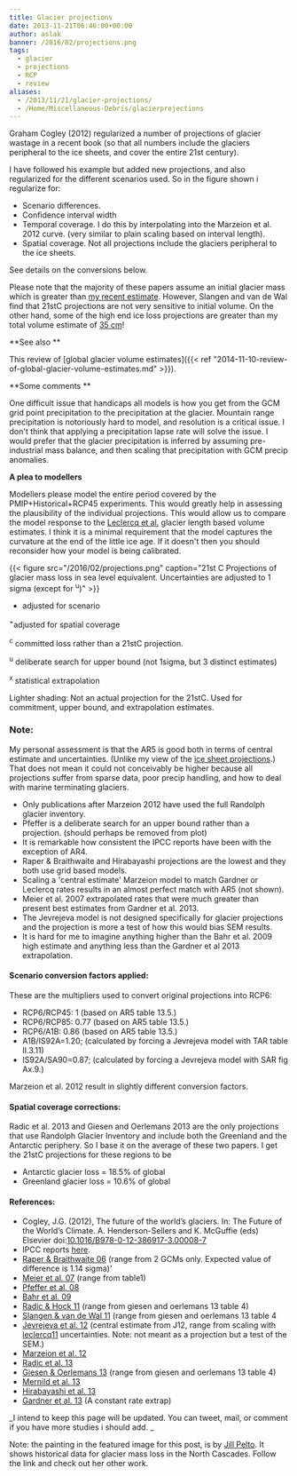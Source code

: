 ```yaml
---
title: Glacier projections
date: 2013-11-21T06:46:00+00:00
author: aslak
banner: /2016/02/projections.png
tags:
  - glacier
  - projections
  - RCP
  - review
aliases:
  - /2013/11/21/glacier-projections/
  - /Home/Miscellaneous-Debris/glacierprojections
---
```

Graham Cogley (2012) regularized a number of projections of glacier wastage in a recent book (so that all numbers include the glaciers peripheral to the ice sheets, and cover the entire 21st century).
<!--more-->
I have followed his example but added new projections, and also regularized for the different scenarios used. So in the figure shown i regularize for:

  * Scenario differences.
  * Confidence interval width
  * Temporal coverage. I do this by interpolating into the Marzeion et al. 2012 curve. (very similar to plain scaling based on interval length).
  * Spatial coverage. Not all projections include the glaciers peripheral to the ice sheets.

See details on the conversions below.

Please note that the majority of these papers assume an initial glacier mass which is greater than [my recent estimate](/Home/PDFs/Announcements/anestimateofglobalglaciervolume). However, Slangen and van de Wal find that 21stC projections are not very sensitive to initial volume. On the other hand, some of the high end ice loss projections are greater than my total volume estimate of [35 cm](/Home/PDFs/Announcements/anestimateofglobalglaciervolume)!

**See also **

This review of [global glacier volume estimates]({{< ref "2014-11-10-review-of-global-glacier-volume-estimates.md" >}}).

**Some comments **

One difficult issue that handicaps all models is how you get from the GCM grid point precipitation to the precipitation at the glacier. Mountain range precipitation is notoriously hard to model, and resolution is a critical issue. I don't think that applying a precipitation lapse rate will solve the issue. I would prefer that the glacier precipitation is inferred by assuming pre-industrial mass balance, and then scaling that precipitation with GCM precip anomalies.

**A plea to modellers**

Modellers please model the entire period covered by the PMIP+Historical+RCP45 experiments. This would greatly help in assessing the plausibility of the individual projections. This would allow us to compare the model response to the [Leclercq et al.](http://link.springer.com/article/10.1007%2Fs10712-011-9121-7) glacier length based volume estimates. I think it is a minimal requirement that the model captures the curvature at the end of the little ice age. If it doesn't then you should reconsider how your model is being calibrated.

{{< figure src="/2016/02/projections.png" caption="21st C Projections of glacier mass loss in sea level equivalent. Uncertainties are adjusted to 1 sigma (except for <sup>u</sup>)" >}}


* adjusted for scenario

<sup>+</sup>adjusted for spatial coverage

<sup>c</sup> committed loss rather than a 21stC projection.

<sup>u</sup> deliberate search for upper bound (not 1sigma, but 3 distinct estimates)

<sup>x</sup> statistical extrapolation

Lighter shading: Not an actual projection for the 21stC. Used for commitment, upper bound, and extrapolation estimates.

### Note:

My personal assessment is that the AR5 is good both in terms of central estimate and uncertainties. (Unlike my view of the [ice sheet projections](/Home/Miscellaneous-Debris/optimisticicesheetprojectionsinar5).) That does not mean it could not conceivably be higher because all projections suffer from sparse data, poor precip handling, and how to deal with marine terminating glaciers.

  * Only publications after Marzeion 2012 have used the full Randolph glacier inventory.
  * Pfeffer is a deliberate search for an upper bound rather than a projection. (should perhaps be removed from plot)
  * It is remarkable how consistent the IPCC reports have been with the exception of AR4.
  * Raper & Braithwaite and Hirabayashi projections are the lowest and they both use grid based models.
  * Scaling a 'central estimate' Marzeion model to match Gardner or Leclercq rates results in an almost perfect match with AR5 (not shown).
  * Meier et al. 2007 extrapolated rates that were much greater than present best estimates from Gardner et al. 2013.
  * The Jevrejeva model is not designed specifically for glacier projections and the projection is more a test of how this would bias SEM results.
  * It is hard for me to imagine anything higher than the Bahr et al. 2009 high estimate and anything less than the Gardner et al 2013 extrapolation.

#### Scenario conversion factors applied:

These are the multipliers used to convert original projections into RCP6:

  * RCP6/RCP45: 1 (based on AR5 table 13.5.)
  * RCP6/RCP85: 0.77 (based on AR5 table 13.5.)
  * RCP6/A1B: 0.86 (based on AR5 table 13.5.)
  * A1B/IS92A=1.20; (calculated by forcing a Jevrejeva model with TAR table II.3.11)
  * IS92A/SA90=0.87; (calculated by forcing a Jevrejeva model with SAR fig Ax.9.)

Marzeion et al. 2012 result in slightly different conversion factors.

#### Spatial coverage corrections:

Radic et al. 2013 and Giesen and Oerlemans 2013 are the only projections that use Randolph Glacier Inventory and include both the Greenland and the Antarctic periphery. So I base it on the average of these two papers. I get the 21stC projections for these regions to be

  * Antarctic glacier loss = 18.5% of global
  * Greenland glacier loss = 10.6% of global

#### References:

  * Cogley, J.G. (2012), The future of the world’s glaciers. In: The Future of the World’s Climate. A. Henderson-Sellers and K. McGuffie (eds) Elsevier doi:[10.1016/B978-0-12-386917-3.00008-7](http://dx.doi.org/10.1016/B978-0-12-386917-3.00008-7)
  * IPCC reports [here](http://www.ipcc.ch/).
  * [Raper & Braithwaite 06](http://dx.doi.org/10.1038/nature04448) (range from 2 GCMs only. Expected value of difference is 1.14 sigma)'
  * [Meier et al. 07](http://dx.doi.org/10.1126/science.1143906) (range from table1)
  * [Pfeffer et al. 08](http://www.sciencemag.org/content/321/5894/1340.abstract)
  * [Bahr et al. 09](http://dx.doi.org/10.1029/2008GL036309)
  * [Radic & Hock 11](http://www.nature.com/ngeo/journal/v4/n2/full/ngeo1052.html) (range from giesen and oerlemans 13 table 4)
  * [Slangen & van de Wal 11](http://www.the-cryosphere.net/5/673/2011/tc-5-673-2011.html) (range from giesen and oerlemans 13 table 4
  * [Jevrejeva et al. 12](/Home/PDFs/Announcements/potentialforbiasin21stcenturysemi-empiricalsealevelprojections) (central estimate from J12, range from scaling with [leclercq11](http://link.springer.com/article/10.1007%2Fs10712-011-9121-7) uncertainties. Note: not meant as a projection but a test of the SEM.)
  * [Marzeion et al. 12](http://www.marzeion.info/sites/default/files/marzeion_etal_12a.pdf)
  * [Radic et al. 13](http://www.eos.ubc.ca/~vradic/Radic_et_al2013_ClimDyn.pdf)
  * [Giesen & Oerlemans 13](http://dx.doi.org/10.1007/s00382-013-1743-7) (range from giesen and oerlemans 13 table 4)
  * [Mernild et al. 13](http://www.the-cryosphere.net/7/1565/pdf/tc-7-1565-2013.pdf)
  * [Hirabayashi et al. 13](http://dx.doi.org/10.3178/hrl.7.6)
  * [Gardner et al. 13](http://www.sciencemag.org/content/340/6134/852.full.pdf) (A constant rate extrap)

_I intend to keep this page will be updated. You can tweet, mail, or comment if you have more studies i should add. _

Note: the painting in the featured image for this post, is by [Jill Pelto](http://www.jillpelto.com). It shows historical data for glacier mass loss in the North Cascades. Follow the link and check out her other work.
